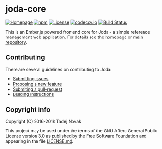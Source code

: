 # joda-core
[![Homepage][web-img]][web]
[![npm][npm-img]][npm]
[![License][license-img]][license]
[![codecov.io][codecov-img]][codecov]
[![Build Status][travis-img]][travis]

This is an Ember.js powered frontend core for Joda - a simple reference management
web application. For details see the [homepage](https://joda.tano.si)
or [main repository](https://github.com/joda-project/joda).

## Contributing
There are several guidelines on contributing to Joda:
 * [Submitting issues](https://github.com/joda-project/joda/blob/master/CONTRIBUTING.md#submitting-issues)
 * [Proposing a new feature](https://github.com/joda-project/joda/blob/master/CONTRIBUTING.md#feature-requests)
 * [Submiting a pull-request](CONTRIBUTING.md#pull-requests)
 * [Building instructions](BUILDING.md)

## Copyright info
Copyright (C) 2016-2018 Tadej Novak

This project may be used under the terms of the
GNU Affero General Public License version 3.0 as published by the
Free Software Foundation and appearing in the file [LICENSE.md](LICENSE.md).


[web]: https://joda.tano.si
[npm]: https://www.npmjs.com/package/joda-core
[license]: https://github.com/joda-project/joda-core/blob/master/LICENSE.md
[travis]: https://travis-ci.org/joda-project/joda-core
[codecov]: https://codecov.io/github/joda-project/joda-core?branch=master

[web-img]: https://img.shields.io/badge/web-joda.tano.si-green.svg
[npm-img]: https://img.shields.io/npm/v/joda-core.svg
[license-img]: https://img.shields.io/github/license/joda-project/joda-core.svg
[travis-img]: https://travis-ci.org/joda-project/joda-core.svg?branch=master
[codecov-img]: https://codecov.io/github/joda-project/joda-core/coverage.svg?branch=master
